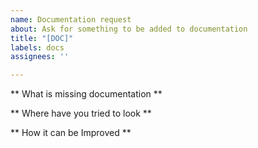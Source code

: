 ```yaml
---
name: Documentation request
about: Ask for something to be added to documentation
title: "[DOC]"
labels: docs
assignees: ''

---
```


** What is missing documentation **

** Where have you tried to look **

** How it can be Improved **
